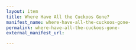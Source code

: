 ```yaml
---
layout: item
title: Where Have All the Cuckoos Gone?
manifest_name: where-have-all-the-cuckoos-gone-
permalink: where-have-all-the-cuckoos-gone-
external_manifest_url: 

---
```

<!-- Add an essay or interpretive material below this line,
using HTML or markdown.  Do not modify this file above this line -->

